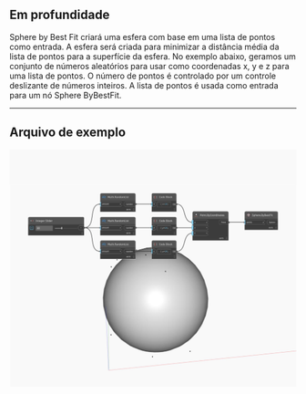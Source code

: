 ## Em profundidade
Sphere by Best Fit criará uma esfera com base em uma lista de pontos como entrada. A esfera será criada para minimizar a distância média da lista de pontos para a superfície da esfera. No exemplo abaixo, geramos um conjunto de números aleatórios para usar como coordenadas x, y e z para uma lista de pontos. O número de pontos é controlado por um controle deslizante de números inteiros. A lista de pontos é usada como entrada para um nó Sphere ByBestFit.
___
## Arquivo de exemplo

![ByBestFit](./Autodesk.DesignScript.Geometry.Sphere.ByBestFit_img.jpg)

